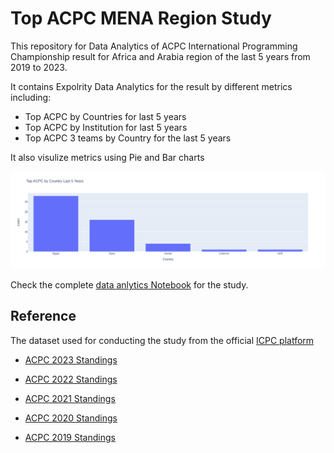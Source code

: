 # Top ACPC MENA Region Study
This repository for Data Analytics of ACPC International Programming Championship result for Africa and Arabia region of the last 5 years from 2019 to 2023.

It contains Expolrity Data Analytics for the result by different metrics including:
* Top ACPC by Countries for last 5 years
* Top ACPC by Institution for last 5 years
* Top ACPC 3 teams by Country for the last 5 years

It also visulize metrics using Pie and Bar charts

![Top ACPC by Countries for last 5 years](result/top_countries_bar.png)

Check the complete [data anlytics Notebook](acpc_analytics.ipynb) for the study.


## Reference

The dataset used for conducting the study from the official [ICPC platform](https://icpc.global/regionals/results/2024)

* [ACPC 2023 Standings](https://icpc.global/regionals/finder/ACPC-2024/standings)

* [ACPC 2022 Standings](https://icpc.global/regionals/finder/ACPC-2023/standings)

* [ACPC 2021 Standings](https://icpc.global/regionals/finder/ACPC-2022/standings)

* [ACPC 2020 Standings](https://icpc.global/regionals/finder/ACPC-2021/standings)

* [ACPC 2019 Standings](https://icpc.global/regionals/finder/ACPC-2020/standings)

